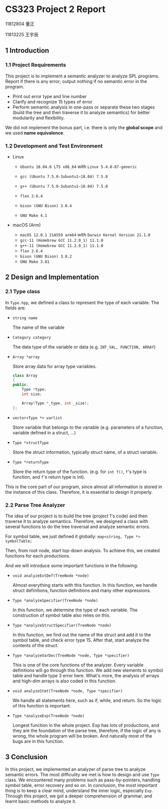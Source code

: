 # CS323 Project 2 Report

11812804 董正

11813225 王宇辰

## 1 Introduction

### 1.1 Project Requirements

This project is to implement a semantic analyzer to analyze SPL programs. Report if there is any error; output nothing if no semantic error in the program.

* Print out error type and line number
* Clarify and recognize 15 types of error
* Perform semantic analysis in one-pass or separate these two stages (build the tree and then traverse it to analyze semantics) for better modularity and flexibility.

We did not implement the bonus part, i.e. there is only the **global scope** and we used **name equivalence**.

### 1.2 Development and Test Environment

* Linux

  * `Ubuntu 18.04.6 LTS x86_64` with `Linux 5.4.0-87-generic`

  * `gcc (Ubuntu 7.5.0-3ubuntu1~18.04) 7.5.0`

  * `g++ (Ubuntu 7.5.0-3ubuntu1~18.04) 7.5.0`

  * `flex 2.6.4`

  * `bison (GNU Bison) 3.0.4`

  * `GNU Make 4.1`

* macOS (Arm)

  * `macOS 12.0.1 21A559 arm64` with `Darwin Kernel Version 21.1.0`
  * `gcc-11 (Homebrew GCC 11.2.0_1) 11.1.0`
  * `g++-11 (Homebrew GCC 11.2.0_1) 11.1.0`
  * `flex 2.6.4`
  * `bison (GNU Bison) 3.8.2`
  * `GNU Make 3.81`

## 2 Design and Implementation

### 2.1 Type class

In `Type.hpp`, we defined a class to represent the type of each variable. The fields are:

* `string name`

  The name of the variable

* `Category category`

  The data type of the variable or data (e.g. `INT_VAL, FUNCTION, ARRAY`)

* `Array *array`

  Store array data for array type variables.

  ```c++
  class Array
  {
  public:
      Type *type;
      int size;
  
      Array(Type *_type, int _size);
  };
  ```

* `vector<Type *> varlist`

  Store variable that belongs to the variable (e.g. parameters of a function, variable defined in a struct, ...)

* `Type *structType`

  Store the struct information, typically struct name, of a struct variable.

* `Type *returnType`

  Store the return type of the function. (e.g. for `int f()`, `f`'s type is function, and `f`'s return type is int).

This is the core part of our program, since almost all information is stored in the instance of this class. Therefore, it is essential to design it properly.

### 2.2 Parse Tree Analyzer

The idea of our project is to build the tree (project 1's code) and then traverse it to analyze semantics. Therefore, we designed a class with several functions to do the tree traversal and analyze semantic errors.

For symbol table, we just defined it globally: `map<string, Type *> symbolTable;`

Then, from root node, start top-down analysis. To achieve this, we created functions for each productions. 

And we will introduce some important functions in the following:

* `void analyzeExtDef(TreeNode *node)`

  Almost everything starts with this function. In this function, we handle struct definitions, function definitions and many other expressions.

* `Type *analyzeSpecifier(TreeNode *node)`

  In this function, we determine the type of each variable. The construction of symbol table also relies on this.

* `Type *analyzeStructSpecifier(TreeNode *node)`

  In this function, we find out the name of the struct and add it to the symbol table, and check error type 15. After that, start analyze the contents of the struct.

* `Type *analyzeVarDec(TreeNode *node, Type *specifier)`

  This is one of the core functions of the analyzer. Every variable definitions will go through this function. We add new elements to symbol table and handle type 3 error here. What's more, the analysis of arrays and high-dim arrays is also coded in this function.

* `void analyzeStmt(TreeNode *node, Type *specifier)`

  We handle all statements here, such as if, while, and return. So the logic of this function is important.

* `Type *analyzeExp(TreeNode *node)`

  Longest function in the whole project. Exp has lots of productions, and they are the foundation of the parse tree, therefore, if the logic of any is wrong, the whole program will be broken. And naturally most of the bugs are in this function.

## 3 Conclusion

In this project, we implemented an analyzer of parse tree to analyze semantic errors. The most difficulity we met is how to design and use `Type` class. We encountered many problems such as pass-by-pointers, handling symbol table, error recovery and so on. In conclusion, the most important thing is to keep a clear mind, understand the inner logic, especially `Exp`. Through this project, we got a deeper comprehension of grammar, and learnt basic methods to analyze it.
